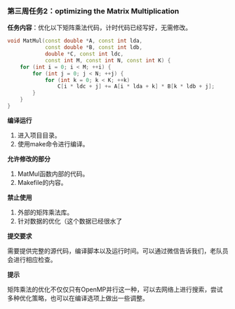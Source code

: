 ### 第三周任务2：optimizing the Matrix Multiplication

**任务内容**：优化以下矩阵乘法代码，计时代码已经写好，无需修改。

```c++
void MatMul(const double *A, const int lda,
            const double *B, const int ldb,
            double *C, const int ldc,
            const int M, const int N, const int K) {
    for (int i = 0; i < M; ++i) {
        for (int j = 0; j < N; ++j) {
            for (int k = 0; k < K; ++k)
                C[i * ldc + j] += A[i * lda + k] * B[k * ldb + j];
        }
    }
}
```

**编译运行**

1. 进入项目目录。
2. 使用make命令进行编译。

**允许修改的部分**

1. MatMul函数内部的代码。
2. Makefile的内容。

**禁止使用**

1. 外部的矩阵乘法库。
2. 针对数据的优化（这个数据已经很水了

**提交要求**

需要提供完整的源代码，编译脚本以及运行时间。可以通过微信告诉我们，老队员会进行相应检查。

**提示**

矩阵乘法的优化不仅仅只有OpenMP并行这一种，可以去网络上进行搜索，尝试多种优化策略，也可以在编译选项上做出一些调整。